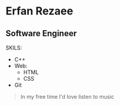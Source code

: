 #  Erfan Rezaee
## Software Engineer

SKILS:
- C++
- Web:
    * HTML
    * CSS
- Git
> In my free time I'd love listen to music
